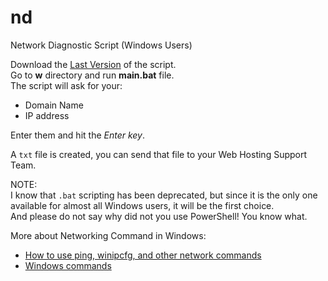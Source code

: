 # nd
Network Diagnostic Script (Windows Users)

Download the [Last Version](https://github.com/redcursor/nd/releases) of the script.  
Go to **w** directory and run **main.bat** file.  
The script will ask for your:  
+ Domain Name
+ IP address

Enter them and hit the *Enter key*.

A `txt` file is created, you can send that file to your Web Hosting Support Team.

NOTE:  
I know that `.bat` scripting has been deprecated, but since it is the only one available for almost all Windows users, it will be the first choice.  
And please do not say why did not you use PowerShell! You know what.

More about Networking Command in Windows:  
 - [How to use ping, winipcfg, and other network commands](https://www.computerhope.com/issues/ch000444.htm)
 - [Windows commands](https://docs.microsoft.com/en-us/windows-server/administration/windows-commands/windows-commands)
